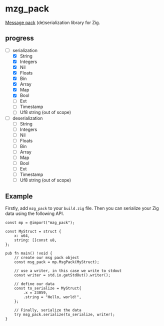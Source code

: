 # mzg_pack

[Message pack](https://https://msgpack.org/) (de)serialization library for Zig.

## progress
- [ ] serialization
	- [x] String
	- [x] Integers
	- [x] Nil
	- [x] Floats
	- [x] Bin
	- [x] Array
	- [x] Map
	- [x] Bool
	- [ ] Ext
	- [ ] Timestamp
	- [ ] Uf8 string (out of scope)
- [ ] deserialization
	- [ ] String
	- [ ] Integers
	- [ ] Nil
	- [ ] Floats
	- [ ] Bin
	- [ ] Array
	- [ ] Map
	- [ ] Bool
	- [ ] Ext
	- [ ] Timestamp
	- [ ] Uf8 string (out of scope)

## Example
Firstly, add `mzg_pack` to your `build.zig` file. Then you can serialize your Zig data using the following API.

```zig
const mp = @import("mzg_pack");

const MyStruct = struct {
	x: u64,
	string: []const u8,
};

pub fn main() !void {
	// create our msg pack object
	const msg_pack = mp.MsgPack(MyStruct);
	
	// use a writer, in this case we write to stdout
	const writer = std.io.getStdOut().writer();
	
	// define our data
	const to_serialize = MyStruct{
		.x = 23059,
		.string = "Hello, world!",
	};
	
	// Finally, serialize the data
	try msg_pack.serialize(to_serialize, writer);
}
```

